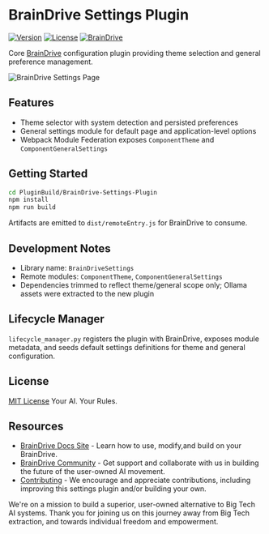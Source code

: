 # BrainDrive Settings Plugin

[![Version](https://img.shields.io/badge/version-1.1.0-blue.svg)](https://github.com/BrainDriveAI/BrainDrive-Settings-Plugin)
[![License](https://img.shields.io/badge/License-MIT-green.svg)](LICENSE)
[![BrainDrive](https://img.shields.io/badge/BrainDrive-Plugin-purple.svg)](https://github.com/BrainDriveAI/BrainDrive)

Core [BrainDrive](https://braindrive.ai) configuration plugin providing theme selection and general preference management. 

![BrainDrive Settings Page](https://raw.githubusercontent.com/BrainDriveAI/BrainDrive-Core/refs/heads/main/images/braindrive-settings-page.png)

## Features
- Theme selector with system detection and persisted preferences
- General settings module for default page and application-level options
- Webpack Module Federation exposes `ComponentTheme` and `ComponentGeneralSettings`

## Getting Started
```bash
cd PluginBuild/BrainDrive-Settings-Plugin
npm install
npm run build
```
Artifacts are emitted to `dist/remoteEntry.js` for BrainDrive to consume.

## Development Notes
- Library name: `BrainDriveSettings`
- Remote modules: `ComponentTheme`, `ComponentGeneralSettings`
- Dependencies trimmed to reflect theme/general scope only; Ollama assets were extracted to the new plugin

## Lifecycle Manager
`lifecycle_manager.py` registers the plugin with BrainDrive, exposes module metadata, and seeds default settings definitions for theme and general configuration.

## License

[MIT License](./LICENSE) Your AI. Your Rules.

## Resources

* [BrainDrive Docs Site](https://docs.braindrive.ai) - Learn how to use, modify,and build on your BrainDrive.
* [BrainDrive Community](https://community.braindrive.ai) - Get support and collaborate with us in building the future of the user-owned AI movement.
* [Contributing](https://docs.braindrive.ai/core/CONTRIBUTING) - We encourage and appreciate contributions, including improving this settings plugin and/or building your own.

We're on a mission to build a superior, user-owned alternative to Big Tech AI systems. Thank you for joining us on this journey away from Big Tech extraction, and towards individual freedom and empowerment. 
